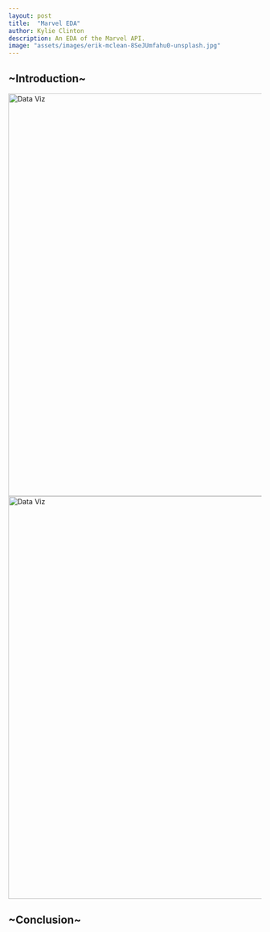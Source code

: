 ```yaml
---
layout: post
title:  "Marvel EDA"
author: Kylie Clinton
description: An EDA of the Marvel API.
image: "assets/images/erik-mclean-8SeJUmfahu0-unsplash.jpg"
--- 
```

## ~Introduction~
<img src="{{site.url}}/{{site.baseurl}}/assets/images/current_mentions.png" alt="Data Viz" style="width:800px;"/>


<img src="{{site.url}}/{{site.baseurl}}/assets/images/current_mentions.png" alt="Data Viz" style="width:800px;"/>

## ~Conclusion~
